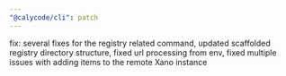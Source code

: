```yaml
---
"@calycode/cli": patch
---
```


fix: several fixes for the registry related command, updated scaffolded registry directory structure, fixed url processing from env, fixed multiple issues with adding items to the remote Xano instance
